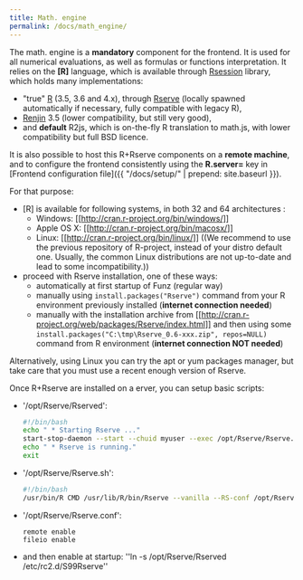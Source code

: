 ```yaml
---
title: Math. engine
permalink: /docs/math_engine/
---
```


The math. engine is a **mandatory** component for the frontend. It is used for all numerical evaluations, as well as formulas or functions interpretation.
It relies on the **[R]** language, which is available through [Rsession](https://github.com/yannrichet/rsession) library, which holds many implementations:

* "true" [R](http://www.r-project.org) (3.5, 3.6 and 4.x), through [Rserve](https://github.com/s-u/Rserve) (locally spawned automatically if necessary, fully compatible with legacy R),
* [Renjin](https://www.renjin.org/) 3.5 (lower compatibility, but still very good),
* and **default** R2js, which is on-the-fly R translation to math.js, with lower compatibility but full BSD licence.

It is also possible to host this R+Rserve components on a **remote machine**, and to configure the frontend consistently using the **R.server=** key in [Frontend configuration file]({{ "/docs/setup/" | prepend: site.baseurl }}).

For that purpose:
  * [R] is available for following systems, in both 32 and 64 architectures : 
    * Windows: [[http://cran.r-project.org/bin/windows/]]
    * Apple OS X: [[http://cran.r-project.org/bin/macosx/]]
    * Linux: [[http://cran.r-project.org/bin/linux/]] ((We recommend to use the previous repository of R-project, instead of your distro default one. Usually, the common Linux distributions are not up-to-date and lead to some incompatibility.))
  * proceed with Rserve installation, one of these ways:
    * automatically at first startup of Funz (regular way)
    * manually using `install.packages("Rserve")` command from your R environment previously installed (**internet connection needed**)
    * manually with the installation archive from [[http://cran.r-project.org/web/packages/Rserve/index.html]] and then using some `install.packages("C:\tmp\Rserve_0.6-xxx.zip", repos=NULL)` command from R environment (**internet connection NOT needed**)

Alternatively, using Linux you can try the apt or yum packages manager, but take care that you must use a recent enough version of Rserve.

Once R+Rserve are installed on a erver, you can setup basic scripts:
  * '/opt/Rserve/Rserved':
    ```bash
    #!/bin/bash
    echo " * Starting Rserve ..."
    start-stop-daemon --start --chuid myuser --exec /opt/Rserve/Rserve.sh > /tmp/Rserve.log 2>&1 &
    echo " * Rserve is running."
    exit
    ```
  * '/opt/Rserve/Rserve.sh':
    ```bash
    #!/bin/bash
    /usr/bin/R CMD /usr/lib/R/bin/Rserve --vanilla --RS-conf /opt/Rserve/Rserve.conf
    ```
  * '/opt/Rserve/Rserve.conf':
    ```
    remote enable
    fileio enable
    ```
  * and then enable at startup: ''ln -s /opt/Rserve/Rserved /etc/rc2.d/S99Rserve''
